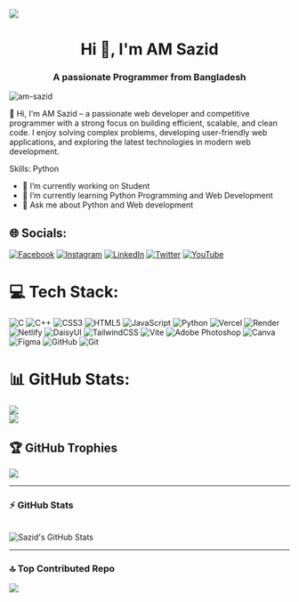 <img src="https://media.licdn.com/dms/image/v2/D5616AQHArmC39vHPfA/profile-displaybackgroundimage-shrink_350_1400/B56ZlrpNTqI8AY-/0/1758447590551?e=1761177600&v=beta&t=SWkfWEC3xSwma15ozbKGocBasTyp62hXgDUUZ2mNtIk" />
<h1 align="center">Hi 👋, I'm AM Sazid</h1>
<h3 align="center">A passionate Programmer from Bangladesh</h3>
<p align="left"> <img src="https://komarev.com/ghpvc/?username=am-sazid&label=Profile%20views&color=0e75b6&style=flat" alt="am-sazid" /> </p>
👋 Hi, I'm AM Sazid – a passionate web developer and competitive programmer with a strong focus on building efficient, scalable, and clean code. I enjoy solving complex problems, developing user-friendly web applications, and exploring the latest technologies in modern web development.



Skills: Python

- 🔭 I’m currently working on Student 
- 🌱 I’m currently learning Python Programming and Web Development
- 💬 Ask me about Python and Web development

## 🌐 Socials:
[![Facebook](https://img.shields.io/badge/Facebook-%231877F2.svg?logo=Facebook&logoColor=white)](https://www.facebook.com/amsazid1) [![Instagram](https://img.shields.io/badge/Instagram-%23E4405F.svg?logo=Instagram&logoColor=white)](https://www.instagram.com/am_sazid/) [![LinkedIn](https://img.shields.io/badge/LinkedIn-%230077B5.svg?logo=linkedin&logoColor=white)](https://www.linkedin.com/in/am-sazid18/) [![Twitter](https://img.shields.io/badge/Twitter-%231DA1F2.svg?logo=Twitter&logoColor=white)](https://x.com/AMSazid1) [![YouTube](https://img.shields.io/badge/YouTube-%23FF0000.svg?logo=YouTube&logoColor=white)](https://www.youtube.com/@sazidcodeninja) 




# 💻 Tech Stack:
![C](https://img.shields.io/badge/c-%2300599C.svg?style=for-the-badge&logo=c&logoColor=white) ![C++](https://img.shields.io/badge/c++-%2300599C.svg?style=for-the-badge&logo=c%2B%2B&logoColor=white) ![CSS3](https://img.shields.io/badge/css3-%231572B6.svg?style=for-the-badge&logo=css3&logoColor=white) ![HTML5](https://img.shields.io/badge/html5-%23E34F26.svg?style=for-the-badge&logo=html5&logoColor=white) ![JavaScript](https://img.shields.io/badge/javascript-%23323330.svg?style=for-the-badge&logo=javascript&logoColor=%23F7DF1E) ![Python](https://img.shields.io/badge/python-3670A0?style=for-the-badge&logo=python&logoColor=ffdd54) ![Vercel](https://img.shields.io/badge/vercel-%23000000.svg?style=for-the-badge&logo=vercel&logoColor=white) ![Render](https://img.shields.io/badge/Render-%46E3B7.svg?style=for-the-badge&logo=render&logoColor=white) ![Netlify](https://img.shields.io/badge/netlify-%23000000.svg?style=for-the-badge&logo=netlify&logoColor=#00C7B7) ![DaisyUI](https://img.shields.io/badge/daisyui-5A0EF8?style=for-the-badge&logo=daisyui&logoColor=white) ![TailwindCSS](https://img.shields.io/badge/tailwindcss-%2338B2AC.svg?style=for-the-badge&logo=tailwind-css&logoColor=white) ![Vite](https://img.shields.io/badge/vite-%23646CFF.svg?style=for-the-badge&logo=vite&logoColor=white) ![Adobe Photoshop](https://img.shields.io/badge/adobe%20photoshop-%2331A8FF.svg?style=for-the-badge&logo=adobe%20photoshop&logoColor=white) ![Canva](https://img.shields.io/badge/Canva-%2300C4CC.svg?style=for-the-badge&logo=Canva&logoColor=white) ![Figma](https://img.shields.io/badge/figma-%23F24E1E.svg?style=for-the-badge&logo=figma&logoColor=white) ![GitHub](https://img.shields.io/badge/github-%23121011.svg?style=for-the-badge&logo=github&logoColor=white) ![Git](https://img.shields.io/badge/git-%23F05033.svg?style=for-the-badge&logo=git&logoColor=white)

# 📊 GitHub Stats:
![](https://github-readme-streak-stats.herokuapp.com/?user=am-sazid&theme=dark&hide_border=false)<br/>
![](https://github-readme-stats.vercel.app/api/top-langs/?username=am-sazid&theme=dark&hide_border=false&include_all_commits=true&count_private=true&layout=compact)

## 🏆 GitHub Trophies
![](https://github-profile-trophy.vercel.app/?username=am-sazid&theme=onedark&no-frame=false&no-bg=false&margin-w=4)



---
  ### :zap: GitHub Stats
  <br/>
  <img align="center" alt="Sazid's GitHub Stats" src="https://github-readme-stats.vercel.app/api?username=am-sazid&show_icons=true&theme=tokyonight" />
<br />

---
### 🔝 Top Contributed Repo
![](https://github-contributor-stats.vercel.app/api?username=am-sazid&limit=5&theme=dark&combine_all_yearly_contributions=true)




